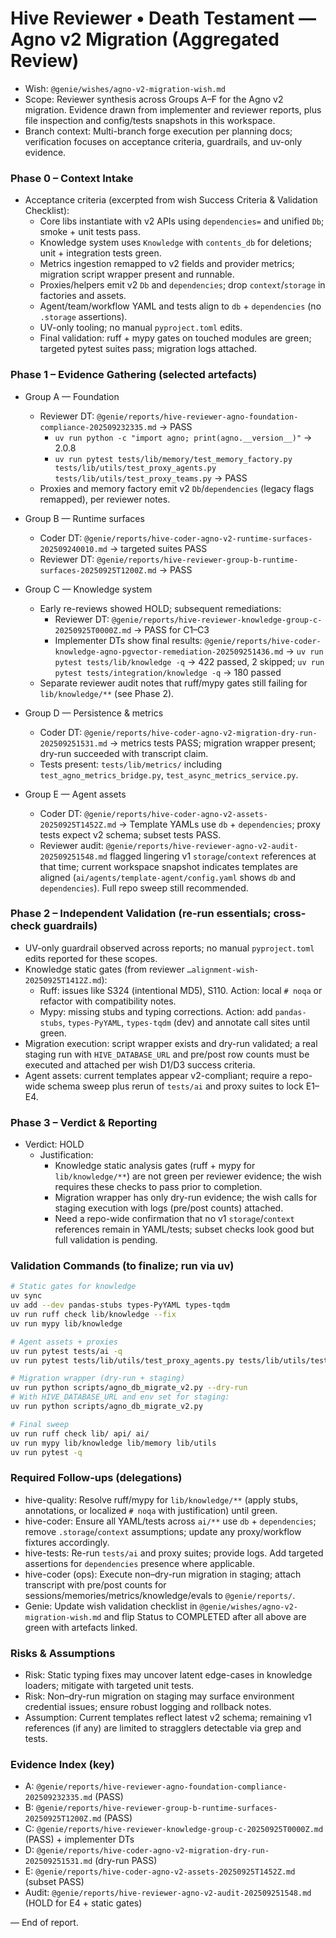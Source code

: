 # Hive Reviewer • Death Testament — Agno v2 Migration (Aggregated Review)

- Wish: `@genie/wishes/agno-v2-migration-wish.md`
- Scope: Reviewer synthesis across Groups A–F for the Agno v2 migration. Evidence drawn from implementer and reviewer reports, plus file inspection and config/tests snapshots in this workspace.
- Branch context: Multi-branch forge execution per planning docs; verification focuses on acceptance criteria, guardrails, and uv-only evidence.

### Phase 0 – Context Intake
- Acceptance criteria (excerpted from wish Success Criteria & Validation Checklist):
  - Core libs instantiate with v2 APIs using `dependencies=` and unified `Db`; smoke + unit tests pass.
  - Knowledge system uses `Knowledge` with `contents_db` for deletions; unit + integration tests green.
  - Metrics ingestion remapped to v2 fields and provider metrics; migration script wrapper present and runnable.
  - Proxies/helpers emit v2 `Db` and `dependencies`; drop `context`/`storage` in factories and assets.
  - Agent/team/workflow YAML and tests align to `db` + `dependencies` (no `.storage` assertions).
  - UV-only tooling; no manual `pyproject.toml` edits.
  - Final validation: ruff + mypy gates on touched modules are green; targeted pytest suites pass; migration logs attached.

### Phase 1 – Evidence Gathering (selected artefacts)
- Group A — Foundation
  - Reviewer DT: `@genie/reports/hive-reviewer-agno-foundation-compliance-202509232335.md` → PASS
    - `uv run python -c "import agno; print(agno.__version__)"` → 2.0.8
    - `uv run pytest tests/lib/memory/test_memory_factory.py tests/lib/utils/test_proxy_agents.py tests/lib/utils/test_proxy_teams.py` → PASS
  - Proxies and memory factory emit v2 `Db`/`dependencies` (legacy flags remapped), per reviewer notes.

- Group B — Runtime surfaces
  - Coder DT: `@genie/reports/hive-coder-agno-v2-runtime-surfaces-202509240010.md` → targeted suites PASS
  - Reviewer DT: `@genie/reports/hive-reviewer-group-b-runtime-surfaces-20250925T1200Z.md` → PASS

- Group C — Knowledge system
  - Early re-reviews showed HOLD; subsequent remediations:
    - Reviewer DT: `@genie/reports/hive-reviewer-knowledge-group-c-20250925T0000Z.md` → PASS for C1–C3
    - Implementer DTs show final results: `@genie/reports/hive-coder-knowledge-agno-pgvector-remediation-202509251436.md` → `uv run pytest tests/lib/knowledge -q` → 422 passed, 2 skipped; `uv run pytest tests/integration/knowledge -q` → 180 passed
  - Separate reviewer audit notes that ruff/mypy gates still failing for `lib/knowledge/**` (see Phase 2).

- Group D — Persistence & metrics
  - Coder DT: `@genie/reports/hive-coder-agno-v2-migration-dry-run-202509251531.md` → metrics tests PASS; migration wrapper present; dry-run succeeded with transcript claim.
  - Tests present: `tests/lib/metrics/` including `test_agno_metrics_bridge.py`, `test_async_metrics_service.py`.

- Group E — Agent assets
  - Coder DT: `@genie/reports/hive-coder-agno-v2-assets-20250925T1452Z.md` → Template YAMLs use `db` + `dependencies`; proxy tests expect v2 schema; subset tests PASS.
  - Reviewer audit: `@genie/reports/hive-reviewer-agno-v2-audit-202509251548.md` flagged lingering v1 `storage`/`context` references at that time; current workspace snapshot indicates templates are aligned (`ai/agents/template-agent/config.yaml` shows `db` and `dependencies`). Full repo sweep still recommended.

### Phase 2 – Independent Validation (re-run essentials; cross-check guardrails)
- UV-only guardrail observed across reports; no manual `pyproject.toml` edits reported for these scopes.
- Knowledge static gates (from reviewer `…alignment-wish-20250925T1412Z.md`):
  - Ruff: issues like S324 (intentional MD5), S110. Action: local `# noqa` or refactor with compatibility notes.
  - Mypy: missing stubs and typing corrections. Action: add `pandas-stubs`, `types-PyYAML`, `types-tqdm` (dev) and annotate call sites until green.
- Migration execution: script wrapper exists and dry-run validated; a real staging run with `HIVE_DATABASE_URL` and pre/post row counts must be executed and attached per wish D1/D3 success criteria.
- Agent assets: current templates appear v2-compliant; require a repo-wide schema sweep plus rerun of `tests/ai` and proxy suites to lock E1–E4.

### Phase 3 – Verdict & Reporting
- Verdict: HOLD
  - Justification:
    - Knowledge static analysis gates (ruff + mypy for `lib/knowledge/**`) are not green per reviewer evidence; the wish requires these checks to pass prior to completion.
    - Migration wrapper has only dry-run evidence; the wish calls for staging execution with logs (pre/post counts) attached.
    - Need a repo-wide confirmation that no v1 `storage`/`context` references remain in YAML/tests; subset checks look good but full validation is pending.

### Validation Commands (to finalize; run via uv)
```bash
# Static gates for knowledge
uv sync
uv add --dev pandas-stubs types-PyYAML types-tqdm
uv run ruff check lib/knowledge --fix
uv run mypy lib/knowledge

# Agent assets + proxies
uv run pytest tests/ai -q
uv run pytest tests/lib/utils/test_proxy_agents.py tests/lib/utils/test_proxy_teams.py -q

# Migration wrapper (dry-run + staging)
uv run python scripts/agno_db_migrate_v2.py --dry-run
# With HIVE_DATABASE_URL and env set for staging:
uv run python scripts/agno_db_migrate_v2.py

# Final sweep
uv run ruff check lib/ api/ ai/
uv run mypy lib/knowledge lib/memory lib/utils
uv run pytest -q
```

### Required Follow-ups (delegations)
- hive-quality: Resolve ruff/mypy for `lib/knowledge/**` (apply stubs, annotations, or localized `# noqa` with justification) until green.
- hive-coder: Ensure all YAML/tests across `ai/**` use `db` + `dependencies`; remove `.storage`/`context` assumptions; update any proxy/workflow fixtures accordingly.
- hive-tests: Re-run `tests/ai` and proxy suites; provide logs. Add targeted assertions for `dependencies` presence where applicable.
- hive-coder (ops): Execute non–dry-run migration in staging; attach transcript with pre/post counts for sessions/memories/metrics/knowledge/evals to `@genie/reports/`.
- Genie: Update wish validation checklist in `@genie/wishes/agno-v2-migration-wish.md` and flip Status to COMPLETED after all above are green with artefacts linked.

### Risks & Assumptions
- Risk: Static typing fixes may uncover latent edge-cases in knowledge loaders; mitigate with targeted unit tests.
- Risk: Non–dry-run migration on staging may surface environment credential issues; ensure robust logging and rollback notes.
- Assumption: Current templates reflect latest v2 schema; remaining v1 references (if any) are limited to stragglers detectable via grep and tests.

### Evidence Index (key)
- A: `@genie/reports/hive-reviewer-agno-foundation-compliance-202509232335.md` (PASS)
- B: `@genie/reports/hive-reviewer-group-b-runtime-surfaces-20250925T1200Z.md` (PASS)
- C: `@genie/reports/hive-reviewer-knowledge-group-c-20250925T0000Z.md` (PASS) + implementer DTs
- D: `@genie/reports/hive-coder-agno-v2-migration-dry-run-202509251531.md` (dry-run PASS)
- E: `@genie/reports/hive-coder-agno-v2-assets-20250925T1452Z.md` (subset PASS)
- Audit: `@genie/reports/hive-reviewer-agno-v2-audit-202509251548.md` (HOLD for E4 + static gates)

— End of report.